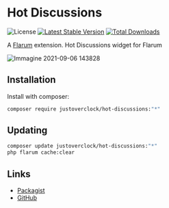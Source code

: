 # Hot Discussions

![License](https://img.shields.io/badge/license-MIT-blue.svg) [![Latest Stable Version](https://img.shields.io/packagist/v/justoverclock/hot-discussions.svg)](https://packagist.org/packages/justoverclock/hot-discussions) [![Total Downloads](https://img.shields.io/packagist/dt/justoverclock/hot-discussions.svg)](https://packagist.org/packages/justoverclock/hot-discussions)

A [Flarum](http://flarum.org) extension. Hot Discussions widget for Flarum

![Immagine 2021-09-06 143828](https://user-images.githubusercontent.com/79002016/132218782-de359bfd-c8eb-463b-8d3d-7c219c187e8a.png)


## Installation

Install with composer:

```sh
composer require justoverclock/hot-discussions:"*"
```

## Updating

```sh
composer update justoverclock/hot-discussions:"*"
php flarum cache:clear
```

## Links

- [Packagist](https://packagist.org/packages/justoverclock/hot-discussions)
- [GitHub](https://github.com/justoverclockl/hot-discussions)
